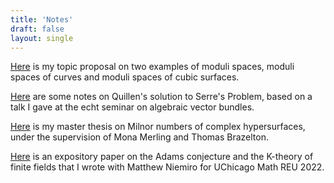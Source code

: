 ```yaml
---
title: 'Notes'
draft: false
layout: single
---
```

[Here](oral_proposal.pdf) is my topic proposal on two examples of moduli spaces, moduli spaces of curves and moduli spaces of cubic surfaces.

[Here](quillen_serre_problem.pdf) are some notes on Quillen's solution to Serre's Problem, based on a talk I gave at the echt seminar on algebraic vector bundles.

[Here](thesis_milnor_number.pdf) is my master thesis on Milnor numbers of complex hypersurfaces, under the supervision of Mona Merling and Thomas Brazelton.

[Here](the_adams_conjecture_and_the_k_theory_of_finite_fields.pdf) is an expository paper on the Adams conjecture and the K-theory of finite fields that I wrote with Matthew Niemiro for UChicago Math REU 2022.
